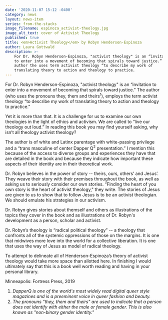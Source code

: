 ```yaml
---
date: '2020-11-07 15:12 -0400'
category: news
layout: news-item
series: from-the-stacks
image_filename: espinoza_activist-theology.jpg
image_alt_text: cover of Activist Theology
published: true
title: <em>Activist Theology</em> by Robyn Henderson-Espinoza
author: Laura Gottwald
description: >-
    For Dr. Robyn Henderson-Espinoza, "activist theology" is an “invitation
    to enter into a movement of becoming that spirals toward justice.” The
    author the uses term activist theology “to describe my work of
    translating theory to action and theology to practice.
---
```

For Dr. Robyn Henderson-Espinoza, "activist theology" is an “invitation
to enter into a movement of becoming that spirals toward justice.” The author
(who uses the pronouns they, them and theirs<sup>1</sup>), employs the
term activist theology “to describe my work of translating theory to
action and theology to practice."

Yet it is more than that. It is a challenge for us to examine our own
theologies in the light of ethics and activism. We are called to “live
our theology out loud.” In reading this book you may find yourself
asking, why isn’t all theology activist theology?

The author is of white and Latinx parentage with white-passing privilege
and a “trans masculine of center Dapper Q<sup>2</sup> presentation.” I mention this
because of the access to diverse groups and experiences they have that
are detailed in the book and because they indicate how important these
aspects of their identity are in their theoretical work.

Dr. Robyn believes in the power of story -- theirs, ours, others’ and
Jesus’. They weave their story with their premises throughout the book,
as well as asking us to seriously consider our own stories. “Finding the
heart of you own story is the heart of activist theology," they write.
The stories of Jesus are given to us to show that to follow Jesus is to
be an activist theologian. We should emulate his strategies in our activism.

Dr. Robyn gives stories about themself and others as illustrations of
the topics they cover in the book and as illustrations of Dr. Robyn's
development as a person, scholar and activist.

Dr. Robyn’s theology is “radical political theology” -- a theology that
confronts all of the systemic oppressions of those on the margins. It is
one that midwives more love into the world for a collective liberation.
It is one that uses the way of Jesus as model of radical theology.

To attempt to delineate all of Henderson-Espinoza’s theory of activist
theology would take more space than allotted here. In finishing I would
ultimately say that this is a book well worth reading and having in your
personal library.

Minneapolis: Fortress Press, 2019

1. _DapperQ is one of the world's most widely read digital queer style
magazines and is a preeminent voice in queer fashion and beauty._
2. _The pronouns "they, them and theirs" are used to indicate that a
person does not identify with either the male or female gender. This is
also known as "non-binary gender identity."_
